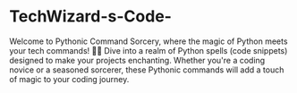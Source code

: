 # TechWizard-s-Code-
Welcome to Pythonic Command Sorcery, where the magic of Python meets your tech commands! 🚀✨ Dive into a realm of Python spells (code snippets) designed to make your projects enchanting. Whether you're a coding novice or a seasoned sorcerer, these Pythonic commands will add a touch of magic to your coding journey.
